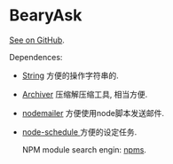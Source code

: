 # BearyAsk

[See on GitHub](https://github.com/yqrashawn/bearyask).

Dependences:

- [String](https://www.npmjs.com/package/string) 方便的操作字符串的.

- [Archiver](https://archiverjs.com/docs/) 压缩解压缩工具, 相当方便.

- [nodemailer](https://nodemailer.com/) 方便使用node脚本发送邮件.

- [node-schedule ](https://www.npmjs.com/package/node-schedule) 方便的设定任务.

  NPM module search engin: [npms](https://npms.io/).
